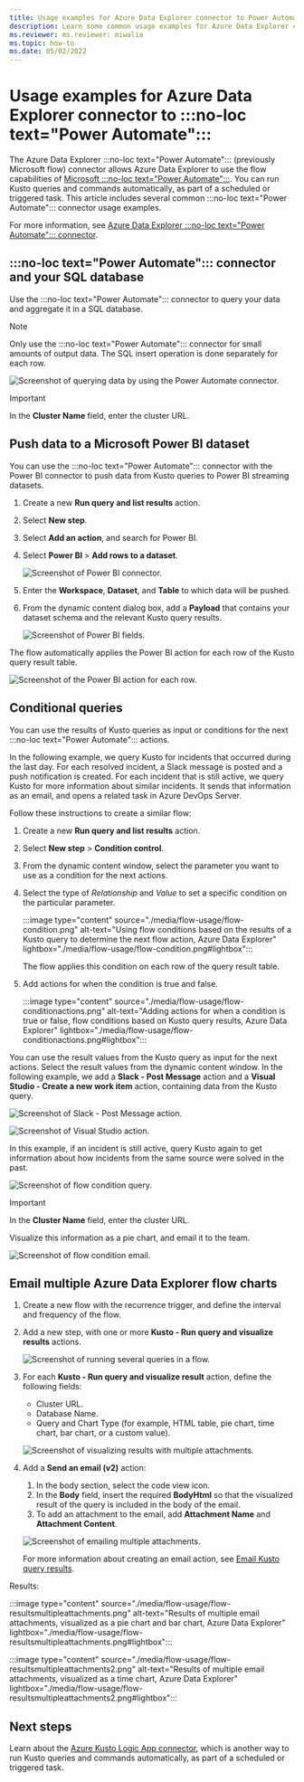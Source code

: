 ```yaml
---
title: Usage examples for Azure Data Explorer connector to Power Automate
description: Learn some common usage examples for Azure Data Explorer connector to Power Automate.
ms.reviewer: ms.reviewer: miwalia
ms.topic: how-to
ms.date: 05/02/2022
---
```


# Usage examples for Azure Data Explorer connector to :::no-loc text="Power Automate":::

The Azure Data Explorer :::no-loc text="Power Automate"::: (previously Microsoft flow) connector allows Azure Data Explorer to use the flow capabilities of [Microsoft :::no-loc text="Power Automate":::](https://flow.microsoft.com/). You can run Kusto queries and commands automatically, as part of a scheduled or triggered task. This article includes several common :::no-loc text="Power Automate"::: connector usage examples.

For more information, see [Azure Data Explorer :::no-loc text="Power Automate"::: connector](flow.md).

## :::no-loc text="Power Automate"::: connector and your SQL database

Use the :::no-loc text="Power Automate"::: connector to query your data and aggregate it in a SQL database.

> [!Note]
> Only use the :::no-loc text="Power Automate"::: connector for small amounts of output data. The SQL insert operation is done separately for each row.

![Screenshot of querying data by using the Power Automate connector.](./media/flow-usage/flow-sqlexample.png)

> [!IMPORTANT]
> In the **Cluster Name** field, enter the cluster URL.

## Push data to a Microsoft Power BI dataset

You can use the :::no-loc text="Power Automate"::: connector with the Power BI connector to push data from Kusto queries to Power BI streaming datasets.

1. Create a new **Run query and list results** action.
1. Select **New step**.
1. Select **Add an action**, and search for Power BI.
1. Select **Power BI** > **Add rows to a dataset**.

    ![Screenshot of Power BI connector.](./media/flow-usage/flow-powerbiconnector.png)

1. Enter the **Workspace**, **Dataset**, and **Table** to which data will be pushed.
1. From the dynamic content dialog box, add a **Payload** that contains your dataset schema and the relevant Kusto query results.

    ![Screenshot of Power BI fields.](./media/flow-usage/flow-powerbifields.png)

The flow automatically applies the Power BI action for each row of the Kusto query result table.

![Screenshot of the Power BI action for each row.](./media/flow-usage/flow-powerbiforeach.png)

## Conditional queries

You can use the results of Kusto queries as input or conditions for the next :::no-loc text="Power Automate"::: actions.

In the following example, we query Kusto for incidents that occurred during the last day. For each resolved incident, a Slack message is posted and a push notification is created.
For each incident that is still active, we query Kusto for more information about similar incidents. It sends that information as an email, and opens a related task in Azure DevOps Server.

Follow these instructions to create a similar flow:

1. Create a new **Run query and list results** action.
1. Select **New step** > **Condition control**.
1. From the dynamic content window, select the parameter you want to use as a condition for the next actions.
1. Select the type of *Relationship* and *Value* to set a specific condition on the particular parameter.

    :::image type="content" source="./media/flow-usage/flow-condition.png" alt-text="Using flow conditions based on the results of a Kusto query to determine the next flow action, Azure Data Explorer" lightbox="./media/flow-usage/flow-condition.png#lightbox":::

    The flow applies this condition on each row of the query result table.
1. Add actions for when the condition is true and false.

    :::image type="content" source="./media/flow-usage/flow-conditionactions.png" alt-text="Adding actions for when a condition is true or false, flow conditions based on Kusto query results, Azure Data Explorer" lightbox="./media/flow-usage/flow-conditionactions.png#lightbox":::

You can use the result values from the Kusto query as input for the next actions. Select the result values from the dynamic content window.
In the following example, we add a **Slack - Post Message** action and a **Visual Studio - Create a new work item** action, containing data from the Kusto query.

![Screenshot of Slack - Post Message action.](./media/flow-usage/flow-slack.png)

![Screenshot of Visual Studio action.](./media/flow-usage/flow-visualstudio.png)

In this example, if an incident is still active, query Kusto again to get information about how incidents from the same source were solved in the past.

![Screenshot of flow condition query.](./media/flow-usage/flow-conditionquery.png)

> [!IMPORTANT]
> In the **Cluster Name** field, enter the cluster URL.

Visualize this information as a pie chart, and email it to the team.

![Screenshot of flow condition email.](./media/flow-usage/flow-conditionemail.png)

## Email multiple Azure Data Explorer flow charts

1. Create a new flow with the recurrence trigger, and define the interval and frequency of the flow.
1. Add a new step, with one or more **Kusto - Run query and visualize results** actions.

    ![Screenshot of running several queries in a flow.](./media/flow-usage/flow-severalqueries.png)

1. For each **Kusto - Run query and visualize result** action, define the following fields:
    * Cluster URL.
    * Database Name.
    * Query and Chart Type (for example, HTML table, pie chart, time chart, bar chart, or a custom value).

    ![Screenshot of visualizing results with multiple attachments.](./media/flow-usage/flow-visualizeresultsmultipleattachments.png)

1. Add a **Send an email (v2)** action:
    1. In the body section, select the code view icon.
    1. In the **Body** field, insert the required **BodyHtml** so that the visualized result of the query is included in the body of the email.
    1. To add an attachment to the email, add **Attachment Name** and **Attachment Content**.

    ![Screenshot of emailing multiple attachments.](./media/flow-usage/flow-email-multiple-attachments.png)

    For more information about creating an email action, see [Email Kusto query results](flow.md#email-kusto-query-results).

Results:

:::image type="content" source="./media/flow-usage/flow-resultsmultipleattachments.png" alt-text="Results of multiple email attachments, visualized as a pie chart and bar chart, Azure Data Explorer" lightbox="./media/flow-usage/flow-resultsmultipleattachments.png#lightbox":::

:::image type="content" source="./media/flow-usage/flow-resultsmultipleattachments2.png" alt-text="Results of multiple email attachments, visualized as a time chart, Azure Data Explorer" lightbox="./media/flow-usage/flow-resultsmultipleattachments2.png#lightbox":::

## Next steps

Learn about the [Azure Kusto Logic App connector](kusto/tools/logicapps.md), which is another way to run Kusto queries and commands automatically, as part of a scheduled or triggered task.
